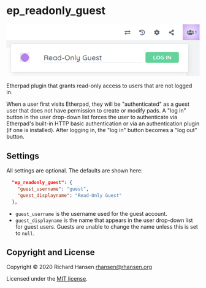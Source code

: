 # ep\_readonly\_guest

![Screenshot](docs/img/screenshot.png)

Etherpad plugin that grants read-only access to users that are not logged in.

When a user first visits Etherpad, they will be "authenticated" as a guest user
that does not have permission to create or modify pads. A "log in" button in the
user drop-down list forces the user to authenticate via Etherpad's built-in HTTP
basic authentication or via an authentication plugin (if one is installed).
After logging in, the "log in" button becomes a "log out" button.

## Settings

All settings are optional. The defaults are shown here:

```json
  "ep_readonly_guest": {
    "guest_username": "guest",
    "guest_displayname": "Read-Only Guest"
  },
```

* `guest_username` is the username used for the guest account.
* `guest_displayname` is the name that appears in the user drop-down list for
  guest users. Guests are unable to change the name unless this is set to
  `null`.

## Copyright and License

Copyright © 2020 Richard Hansen <rhansen@rhansen.org>

Licensed under the [MIT license](LICENSE).
